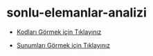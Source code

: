 # sonlu-elemanlar-analizi

- [Kodları Görmek için Tıklayınız](https://github.com/itumekanik/sonlu-elemanlar-analizi/tree/master/SEA_Book)

- [Sunumları Görmek için Tıklayınız](https://github.com/itumekanik/sonlu-elemanlar-analizi/tree/master/SEA_Presentation)
